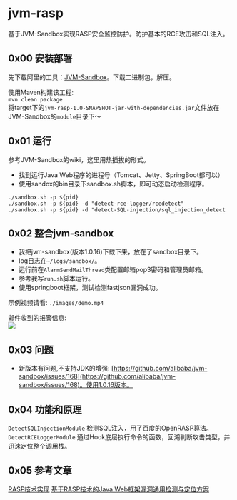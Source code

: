 # jvm-rasp
基于JVM-Sandbox实现RASP安全监控防护。防护基本的RCE攻击和SQL注入。

## 0x00 安装部署
先下载阿里的工具：[JVM-Sandbox](https://github.com/alibaba/jvm-sandbox/releases)。下载二进制包，解压。  

使用Maven构建该工程:   
`mvn clean package`   
将target下的`jvm-rasp-1.0-SNAPSHOT-jar-with-dependencies.jar`文件放在JVM-Sandbox的`module`目录下～ 

## 0x01 运行  

参考JVM-Sandbox的wiki，这里用热插拔的形式。   

- 找到运行Java Web程序的进程号（Tomcat、Jetty、SpringBoot都可以）   
- 使用sandox的bin目录下sandbox.sh脚本，即可动态启动检测程序。  

`./sandbox.sh -p ${pid}`   
`./sandbox.sh -p ${pid} -d "detect-rce-logger/rcedetect"`   
`./sandbox.sh -p ${pid} -d "detect-SQL-injection/sql_injection_detect`   

## 0x02 整合jvm-sandbox  
- 我把jvm-sandbox(版本1.0.16)下载下来，放在了sandbox目录下。  
- log日志在`~/logs/sandbox/`。 
- 运行前在`AlarmSendMailThread`类配置邮箱pop3密码和管理员邮箱。
- 参考我写`run.sh`脚本运行。  
- 使用springboot框架，测试检测fastjson漏洞成功。   

示例视频请看: `./images/demo.mp4`   

邮件收到的报警信息:  
![](./images/jvm-rasp_detect_fastjson_attack.jpg)  

## 0x03 问题  
- 新版本有问题,不支持JDK的增强: [https://github.com/alibaba/jvm-sandbox/issues/168](https://github.com/alibaba/jvm-sandbox/issues/168)。使用1.0.16版本。

## 0x04 功能和原理 

`DetectSQLInjectionModule` 检测SQL注入，用了百度的OpenRASP算法。   
`DetectRCELoggerModule` 通过Hook底层执行命令的函数，回溯判断攻击类型，并迅速定位整个调用栈。

## 0x05 参考文章  
[RASP技术实现](https://www.angelwhu.com/paper/2019/05/12/rasp-technology-implementation/#more)
[基于RASP技术的Java Web框架漏洞通用检测与定位方案](https://kns.cnki.net/kcms/detail/detail.aspx?dbcode=CJFD&dbname=CJFDLAST2020&filename=WHDY202003011)